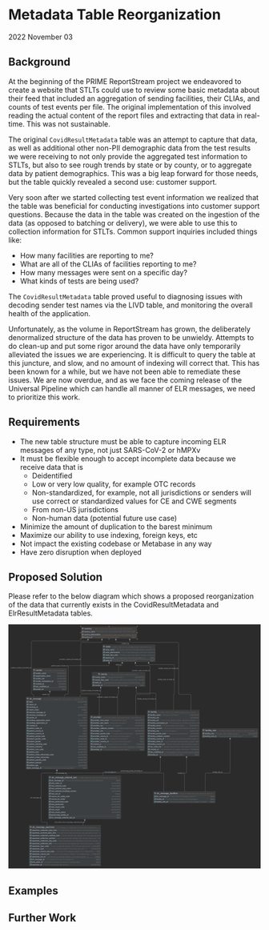# Metadata Table Reorganization
2022 November 03

## Background
At the beginning of the PRIME ReportStream project we endeavored to create a website that STLTs could use to review some basic metadata about their feed that included an aggregation of sending facilities, their CLIAs, and counts of test events per file. The original implementation of this involved reading the actual content of the report files and extracting that data in real-time. This was not sustainable.

The original `CovidResultMetadata` table was an attempt to capture that data, as well as additional other non-PII demographic data from the test results we were receiving to not only provide the aggregated test information to STLTs, but also to see rough trends by state or by county, or to aggregate data by patient demographics. This was a big leap forward for those needs, but the table quickly revealed a second use: customer support.

Very soon after we started collecting test event information we realized that the table was beneficial for conducting investigations into customer support questions. Because the data in the table was created on the ingestion of the data (as opposed to batching or delivery), we were able to use this to collection information for STLTs. Common support inquiries included things like:

- How many facilities are reporting to me?
- What are all of the CLIAs of facilities reporting to me?
- How many messages were sent on a specific day?
- What kinds of tests are being used?

The `CovidResultMetadata` table proved useful to diagnosing issues with decoding sender test names via the LIVD table, and monitoring the overall health of the application.

Unfortunately, as the volume in ReportStream has grown, the deliberately denormalized structure of the data has proven to be unwieldy. Attempts to do clean-up and put some rigor around the data have only temporarily alleviated the issues we are experiencing. It is difficult to query the table at this juncture, and slow, and no amount of indexing will correct that. This has been known for a while, but we have not been able to remediate these issues. We are now overdue, and as we face the coming release of the Universal Pipeline which can handle all manner of ELR messages, we need to prioritize this work.

## Requirements

- The new table structure must be able to capture incoming ELR messages of any type, not just SARS-CoV-2 or hMPXv
- It must be flexible enough to accept incomplete data because we receive data that is
    - Deidentified
    - Low or very low quality, for example OTC records
    - Non-standardized, for example, not all jurisdictions or senders will use correct or standardized values for CE and CWE segments
    - From non-US jurisdictions
    - Non-human data (potential future use case)
- Minimize the amount of duplication to the barest minimum
- Maximize our ability to use indexing, foreign keys, etc
- Not impact the existing codebase or Metabase in any way
- Have zero disruption when deployed

## Proposed Solution

Please refer to the below diagram which shows a proposed reorganization of the data that currently exists in the CovidResultMetadata and ElrResultMetadata tables.

![](0017-metadata-tables-cleanup/proposed-metadata-restructuring.png)

## Examples


## Further Work